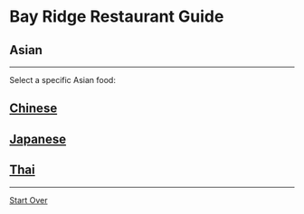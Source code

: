# Bay Ridge Restaurant Guide
## Asian
---
Select a specific Asian food:
## [Chinese](https://www.brooklynpearlofchina.com/)
## [Japanese](https://www.sukisushibrooklyn.com/)
## [Thai](https://topthaibayridgetogo.com/)
---
[Start Over](asian.md)